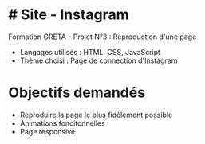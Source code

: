 # # Site - Instagram
Formation GRETA - Projet N°3 : Reproduction d'une page 
* Langages utilisés :  HTML, CSS, JavaScript
* Thème choisi : Page de connection d'Instagram

# Objectifs demandés
* Reproduire la page le plus fidèlement possible
* Animations foncitonnelles
* Page responsive
